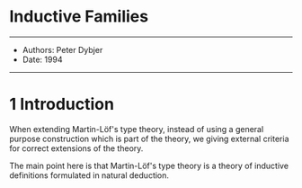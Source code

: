 # Inductive Families

------
- Authors: Peter Dybjer
- Date: 1994
------

# 1 Introduction

When extending Martin-Löf's type theory,
instead of using a general purpose construction which is part of the theory,
we giving external criteria for correct extensions of the theory.

The main point here is that Martin-Löf's type theory
is a theory of inductive definitions formulated in natural deduction.
